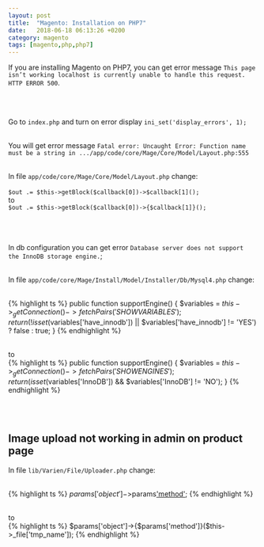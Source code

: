 ```yaml
---
layout: post
title:  "Magento: Installation on PHP7"
date:   2018-06-18 06:13:26 +0200
category: magento
tags: [magento,php,php7]
---
```


If you are installing Magento on PHP7, you can get error message `This page isn’t working localhost is currently unable to handle this request. HTTP ERROR 500`.

<br /><br />

Go to `index.php` and turn on error display `ini_set('display_errors', 1);` <br /><br />

You will get error message `Fatal error: Uncaught Error: Function name must be a string in .../app/code/core/Mage/Core/Model/Layout.php:555` <br /><br />

In file `app/code/core/Mage/Core/Model/Layout.php` change: <br /><br />
`$out .= $this->getBlock($callback[0])->$callback[1]();` <br />
to <br />
`$out .= $this->getBlock($callback[0])->{$callback[1]}();` <br />


<br /><br /><br />
In db configuration you can get error `Database server does not support the InnoDB storage engine.`;<br /><br />

In file `app/code/core/Mage/Install/Model/Installer/Db/Mysql4.php` change: <br /><br />

{% highlight ts %}
public function supportEngine()
{
    $variables  = $this->_getConnection()
        ->fetchPairs('SHOW VARIABLES');
    return (!isset($variables['have_innodb']) || $variables['have_innodb'] != 'YES') ? false : true;
}
{% endhighlight %}

<br />to<br />
{% highlight ts %}
public function supportEngine()
{
    $variables  = $this->_getConnection()
        ->fetchPairs('SHOW ENGINES');
    return (isset($variables['InnoDB']) && $variables['InnoDB'] != 'NO');
}
{% endhighlight %}


<br /><br />
<h2>Image upload not working in admin on product page</h2>

In file `lib/Varien/File/Uploader.php` change: <br /><br />

{% highlight ts %}
$params['object']->$params['method']($this->_file['tmp_name']);
{% endhighlight %}

<br />to<br />
{% highlight ts %}
$params['object']->{$params['method']}($this->_file['tmp_name']);
{% endhighlight %}
